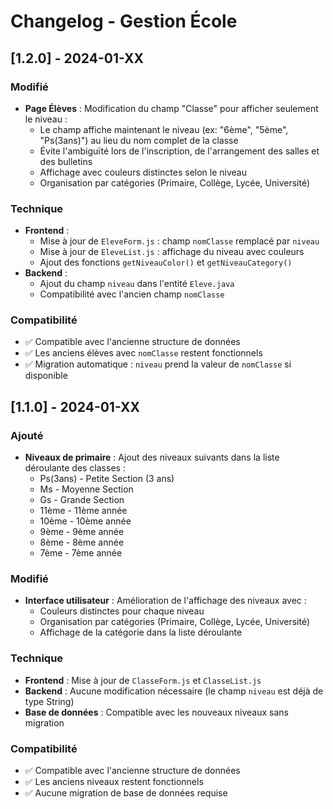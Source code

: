 # Changelog - Gestion École

## [1.2.0] - 2024-01-XX

### Modifié
- **Page Élèves** : Modification du champ "Classe" pour afficher seulement le niveau :
  - Le champ affiche maintenant le niveau (ex: "6ème", "5ème", "Ps(3ans)") au lieu du nom complet de la classe
  - Évite l'ambiguïté lors de l'inscription, de l'arrangement des salles et des bulletins
  - Affichage avec couleurs distinctes selon le niveau
  - Organisation par catégories (Primaire, Collège, Lycée, Université)

### Technique
- **Frontend** : 
  - Mise à jour de `EleveForm.js` : champ `nomClasse` remplacé par `niveau`
  - Mise à jour de `EleveList.js` : affichage du niveau avec couleurs
  - Ajout des fonctions `getNiveauColor()` et `getNiveauCategory()`
- **Backend** : 
  - Ajout du champ `niveau` dans l'entité `Eleve.java`
  - Compatibilité avec l'ancien champ `nomClasse`

### Compatibilité
- ✅ Compatible avec l'ancienne structure de données
- ✅ Les anciens élèves avec `nomClasse` restent fonctionnels
- ✅ Migration automatique : `niveau` prend la valeur de `nomClasse` si disponible

## [1.1.0] - 2024-01-XX

### Ajouté
- **Niveaux de primaire** : Ajout des niveaux suivants dans la liste déroulante des classes :
  - Ps(3ans) - Petite Section (3 ans)
  - Ms - Moyenne Section
  - Gs - Grande Section
  - 11ème - 11ème année
  - 10ème - 10ème année
  - 9ème - 9ème année
  - 8ème - 8ème année
  - 7ème - 7ème année

### Modifié
- **Interface utilisateur** : Amélioration de l'affichage des niveaux avec :
  - Couleurs distinctes pour chaque niveau
  - Organisation par catégories (Primaire, Collège, Lycée, Université)
  - Affichage de la catégorie dans la liste déroulante

### Technique
- **Frontend** : Mise à jour de `ClasseForm.js` et `ClasseList.js`
- **Backend** : Aucune modification nécessaire (le champ `niveau` est déjà de type String)
- **Base de données** : Compatible avec les nouveaux niveaux sans migration

### Compatibilité
- ✅ Compatible avec l'ancienne structure de données
- ✅ Les anciens niveaux restent fonctionnels
- ✅ Aucune migration de base de données requise 